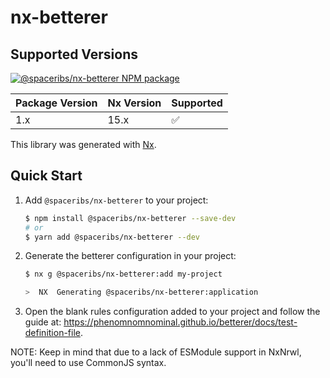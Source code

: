 # nx-betterer

## Supported Versions

<a href="https://www.npmjs.com/package/@spaceribs/nx-betterer" rel="nofollow">
  <img src="https://badgen.net/npm/v/@spaceribs/nx-betterer" alt="@spaceribs/nx-betterer NPM package">
</a>

| Package Version | Nx Version | Supported          |
| --------------- | ---------- | ------------------ |
| 1.x             | 15.x       | :white_check_mark: |

This library was generated with [Nx](https://nx.dev).

## Quick Start

1. Add `@spaceribs/nx-betterer` to your project:

   ```bash
   $ npm install @spaceribs/nx-betterer --save-dev
   # or
   $ yarn add @spaceribs/nx-betterer --dev
   ```

3. Generate the betterer configuration in your project:

   ```bash
   $ nx g @spaceribs/nx-betterer:add my-project

   >  NX  Generating @spaceribs/nx-betterer:application
   ```

4. Open the blank rules configuration added to your project and follow
   the guide at: <https://phenomnomnominal.github.io/betterer/docs/test-definition-file>.

NOTE: Keep in mind that due to a lack of ESModule support in NxNrwl, you'll
need to use CommonJS syntax.

